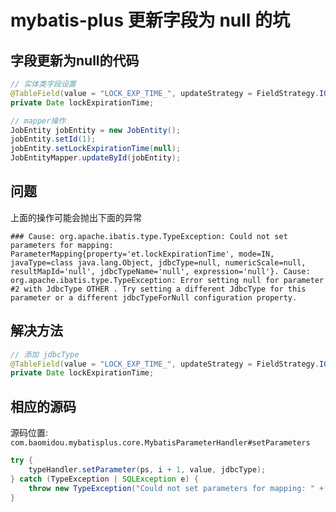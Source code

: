 # mybatis-plus 更新字段为 null 的坑


## 字段更新为null的代码

```java
// 实体类字段设置
@TableField(value = "LOCK_EXP_TIME_", updateStrategy = FieldStrategy.IGNORED)
private Date lockExpirationTime;

// mapper操作
JobEntity jobEntity = new JobEntity();
jobEntity.setId(1);
jobEntity.setLockExpirationTime(null);
JobEntityMapper.updateById(jobEntity);
```

## 问题

上面的操作可能会抛出下面的异常

```
### Cause: org.apache.ibatis.type.TypeException: Could not set parameters for mapping: ParameterMapping{property='et.lockExpirationTime', mode=IN, javaType=class java.lang.Object, jdbcType=null, numericScale=null, resultMapId='null', jdbcTypeName='null', expression='null'}. Cause: org.apache.ibatis.type.TypeException: Error setting null for parameter #2 with JdbcType OTHER . Try setting a different JdbcType for this parameter or a different jdbcTypeForNull configuration property. 
```

## 解决方法

```java
// 添加 jdbcType
@TableField(value = "LOCK_EXP_TIME_", updateStrategy = FieldStrategy.IGNORED, jdbcType = JdbcType.DATE)
private Date lockExpirationTime;
```

## 相应的源码

源码位置: `com.baomidou.mybatisplus.core.MybatisParameterHandler#setParameters`

```java
try {
    typeHandler.setParameter(ps, i + 1, value, jdbcType);
} catch (TypeException | SQLException e) {
    throw new TypeException("Could not set parameters for mapping: " + parameterMapping + ". Cause: " + e, e);
}
```
